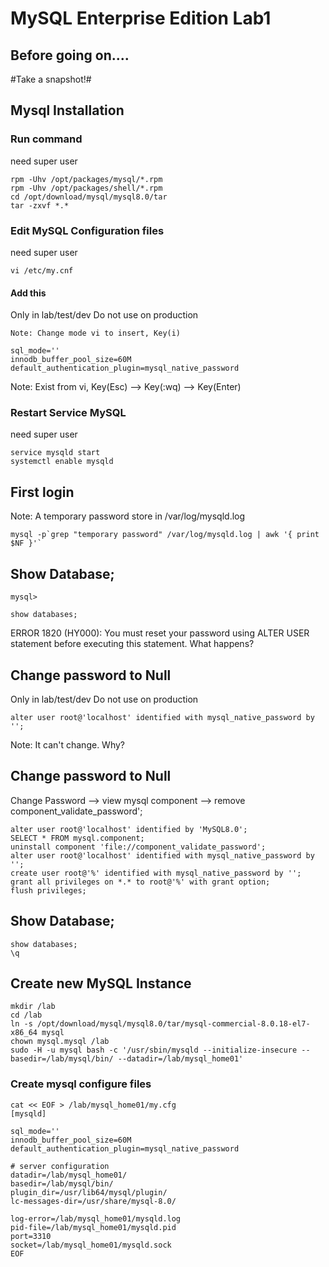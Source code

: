 # MySQL Enterprise Edition Lab1 

## Before going on.... ##
  #Take a snapshot!#
## Mysql Installation ##
### Run command ###
need super user
```
rpm -Uhv /opt/packages/mysql/*.rpm
rpm -Uhv /opt/packages/shell/*.rpm
cd /opt/download/mysql/mysql8.0/tar
tar -zxvf *.* 
```
### Edit MySQL Configuration files ###
need super user
```
vi /etc/my.cnf
```
#### Add this ####
Only in lab/test/dev Do not use on production
```
Note: Change mode vi to insert, Key(i)

sql_mode=''
innodb_buffer_pool_size=60M
default_authentication_plugin=mysql_native_password
```
Note: Exist from vi, Key(Esc) --> Key(:wq) --> Key(Enter)  
### Restart Service MySQL ###
need super user
```
service mysqld start
systemctl enable mysqld
```
## First login
Note: A temporary password store in /var/log/mysqld.log 
```
mysql -p`grep "temporary password" /var/log/mysqld.log | awk '{ print $NF }'`
```
## Show Database;
```
mysql>
```
```
show databases;
```
ERROR 1820 (HY000): You must reset your password using ALTER USER statement before executing this statement.
What happens?

## Change password to Null
Only in lab/test/dev Do not use on production
```
alter user root@'localhost' identified with mysql_native_password by '';
```
Note: It can't change. Why?  

## Change password to Null
Change Password --> view mysql component --> remove component_validate_password'; 
```
alter user root@'localhost' identified by 'MySQL8.0';
SELECT * FROM mysql.component;
uninstall component 'file://component_validate_password';
alter user root@'localhost' identified with mysql_native_password by '';
create user root@'%' identified with mysql_native_password by ''; grant all privileges on *.* to root@'%' with grant option;
flush privileges;
```
## Show Database;
```
show databases;
\q
```

## Create new MySQL Instance
```
mkdir /lab
cd /lab
ln -s /opt/download/mysql/mysql8.0/tar/mysql-commercial-8.0.18-el7-x86_64 mysql
chown mysql.mysql /lab
sudo -H -u mysql bash -c '/usr/sbin/mysqld --initialize-insecure --basedir=/lab/mysql/bin/ --datadir=/lab/mysql_home01'
``` 
### Create mysql configure files 
```
cat << EOF > /lab/mysql_home01/my.cfg
[mysqld]

sql_mode=''
innodb_buffer_pool_size=60M
default_authentication_plugin=mysql_native_password

# server configuration
datadir=/lab/mysql_home01/
basedir=/lab/mysql/bin/
plugin_dir=/usr/lib64/mysql/plugin/
lc-messages-dir=/usr/share/mysql-8.0/

log-error=/lab/mysql_home01/mysqld.log
pid-file=/lab/mysql_home01/mysqld.pid
port=3310
socket=/lab/mysql_home01/mysqld.sock
EOF
``` 


